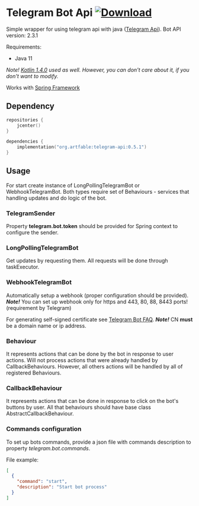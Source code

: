 # Telegram Bot Api [ ![Download](https://api.bintray.com/packages/artfable/telegram-tools/telegram-api/images/download.svg?version=0.5.1) ](https://bintray.com/artfable/telegram-tools/telegram-api/0.5.1/link)
Simple wrapper for using telegram api with java ([Telegram Api](https://core.telegram.org/bots/api)). Bot API version: 2.3.1

Requirements:
* Java 11

*Note! [Kotlin 1.4.0](http://kotlinlang.org/) used as well. However, you can don't care about it, if you don't want to modify.*

Works with [Spring Framework](https://spring.io/)

## Dependency

```kotlin
repositories {
    jcenter()
}

dependencies {
    implementation("org.artfable:telegram-api:0.5.1")
}
```

## Usage

For start create instance of LongPollingTelegramBot or WebhookTelegramBot.
Both types require set of Behaviours - services that handling updates and do logic of the bot.

### TelegramSender

Property **telegram.bot.token** should be provided for Spring context to configure the sender.

### LongPollingTelegramBot

Get updates by requesting them. All requests will be done through taskExecutor. 

### WebhookTelegramBot

Automatically setup a webhook (proper configuration should be provided). 
**_Note!_** You can set up webhook only for https and 443, 80, 88, 8443 ports! (requirement by Telegram)
 
For generating self-signed certificate see [Telegram Bot FAQ](https://core.telegram.org/bots/self-signed). 
**_Note!_** CN **must** be a domain name or ip address. 

### Behaviour

It represents actions that can be done by the bot in response to user actions. Will not process actions that were already handled by CallbackBehaviours.
However, all others actions will be handled by all of registered Behaviours. 

### CallbackBehaviour

It represents actions that can be done in response to click on the bot's buttons by user. All that behaviours should have base class AbstractCallbackBehaviour.

### Commands configuration

To set up bots commands, provide a json file with commands description to property _telegram.bot.commands_.

File example:

```json
[
  {
    "command": "start",
    "description": "Start bot process"
  }
]
``` 